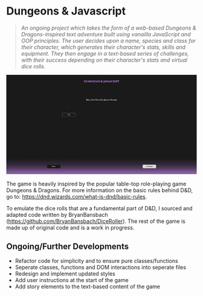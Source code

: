 # Dungeons & Javascript

> _An ongoing project which takes the form of a web-based Dungeons & Dragons-inspired text adventure built using vanailla JavaScript and OOP principles. The user decides upon a name, species and class for their character, which generates their character's stats, skills and equipment. They then engage in a text-based series of challenges, with their success depending on their character's stats and virtual dice rolls._<br>

<p align="center">
  <img src="./dungeons-and-js-gif.gif" alt="game stats gif">
</p>

The game is heavily inspired by the popular table-top role-playing game Dungeons & Dragons. For more information on the basic rules behind D&D, go to: https://dnd.wizards.com/what-is-dnd/basic-rules.

To emulate the dice rolls that are a fundamental part of D&D, I sourced and adapted code written by BryanBansbach (https://github.com/BryanBansbach/DiceRoller). The rest of the game is made up of original code and is a work in progress.

## Ongoing/Further Developments

- Refactor code for simplicity and to ensure pure classes/functions
- Seperate classes, functions and DOM interactions into seperate files
- Redesign and implement updated styles
- Add user instructions at the start of the game
- Add story elements to the text-based content of the game
